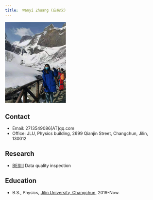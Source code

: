 ```yaml
---
title:  Wanyi Zhuang (庄婉仪)
---
```


<img src="/images/Wanyi_Zhuang.jpg" width="200"/>

## Contact

- Email: 2713549086[AT]qq.com
- Office: JLU, Physics building, 2699 Qianjin Street, Changchun, Jilin, 130012

## Research
- [BESIII](http://bes3.ihep.ac.cn)  Data quality inspection

## Education
- B.S., Physics, [Jilin University, Changchun](https://phy.jlu.edu.cn/), 2019-Now.
